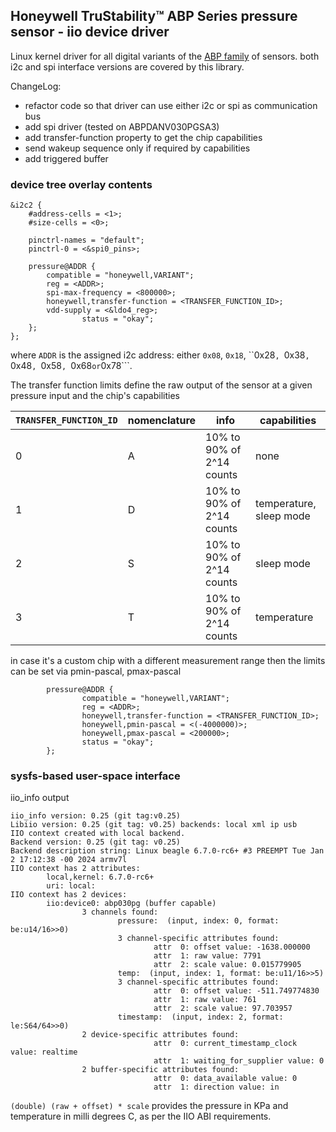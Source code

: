
## Honeywell TruStability™ ABP Series pressure sensor - iio device driver

Linux kernel driver for all digital variants of the [ABP family](https://sps.honeywell.com/us/en/products/advanced-sensing-technologies/healthcare-sensing/board-mount-pressure-sensors/basic-abp-series#resources) of sensors.
both i2c and spi interface versions are covered by this library.

ChangeLog:

 * refactor code so that driver can use either i2c or spi as communication bus
 * add spi driver (tested on ABPDANV030PGSA3)
 * add transfer-function property to get the chip capabilities
 * send wakeup sequence only if required by capabilities
 * add triggered buffer

### device tree overlay contents

```
&i2c2 {
	#address-cells = <1>;
	#size-cells = <0>;

	pinctrl-names = "default";
	pinctrl-0 = <&spi0_pins>;

	pressure@ADDR {
		compatible = "honeywell,VARIANT";
		reg = <ADDR>;
		spi-max-frequency = <800000>;
		honeywell,transfer-function = <TRANSFER_FUNCTION_ID>;
		vdd-supply = <&ldo4_reg>;
                status = "okay";
	};
};
```

where ```ADDR``` is the assigned i2c address: either ```0x08```, ```0x18```, ``0x28```, ```0x38```, ```0x48```, ```0x58```, ```0x68``` or ```0x78```.

The transfer function limits define the raw output of the sensor at a given pressure input and the chip's capabilities

```TRANSFER_FUNCTION_ID``` | nomenclature | info | capabilities
--- | --- | --- | ---
0 | A | 10% to 90% of 2^14 counts | none
1 | D | 10% to 90% of 2^14 counts | temperature, sleep mode
2 | S | 10% to 90% of 2^14 counts | sleep mode
3 | T | 10% to 90% of 2^14 counts | temperature

in case it's a custom chip with a different measurement range then the limits can be set via pmin-pascal, pmax-pascal

```
        pressure@ADDR {
                compatible = "honeywell,VARIANT";
                reg = <ADDR>;
                honeywell,transfer-function = <TRANSFER_FUNCTION_ID>;
                honeywell,pmin-pascal = <(-4000000)>;
                honeywell,pmax-pascal = <200000>;
                status = "okay";
        };
```

### sysfs-based user-space interface

iio_info output

```
iio_info version: 0.25 (git tag:v0.25)
Libiio version: 0.25 (git tag: v0.25) backends: local xml ip usb
IIO context created with local backend.
Backend version: 0.25 (git tag: v0.25)
Backend description string: Linux beagle 6.7.0-rc6+ #3 PREEMPT Tue Jan  2 17:12:38 -00 2024 armv7l
IIO context has 2 attributes:
        local,kernel: 6.7.0-rc6+
        uri: local:
IIO context has 2 devices:
        iio:device0: abp030pg (buffer capable)
                3 channels found:
                        pressure:  (input, index: 0, format: be:u14/16>>0)
                        3 channel-specific attributes found:
                                attr  0: offset value: -1638.000000
                                attr  1: raw value: 7791
                                attr  2: scale value: 0.015779905
                        temp:  (input, index: 1, format: be:u11/16>>5)
                        3 channel-specific attributes found:
                                attr  0: offset value: -511.749774830
                                attr  1: raw value: 761
                                attr  2: scale value: 97.703957
                        timestamp:  (input, index: 2, format: le:S64/64>>0)
                2 device-specific attributes found:
                                attr  0: current_timestamp_clock value: realtime
                                attr  1: waiting_for_supplier value: 0
                2 buffer-specific attributes found:
                                attr  0: data_available value: 0
                                attr  1: direction value: in
```

```(double) (raw + offset) * scale``` provides the pressure in KPa and temperature in milli degrees C, as per the IIO ABI requirements.


